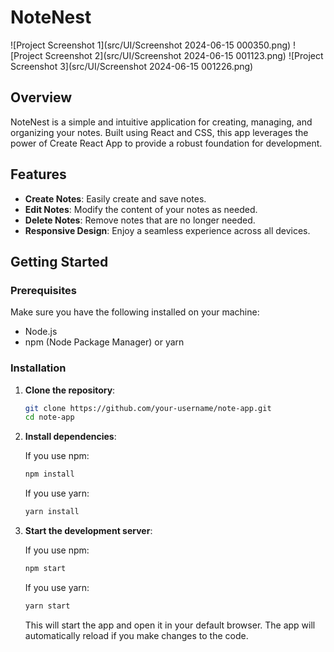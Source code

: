 # NoteNest

![Project Screenshot 1](src/UI/Screenshot 2024-06-15 000350.png)
![Project Screenshot 2](src/UI/Screenshot 2024-06-15 001123.png)
![Project Screenshot 3](src/UI/Screenshot 2024-06-15 001226.png)

## Overview

NoteNest is a simple and intuitive application for creating, managing, and organizing your notes. Built using React and CSS, this app leverages the power of Create React App to provide a robust foundation for development.

## Features

- **Create Notes**: Easily create and save notes.
- **Edit Notes**: Modify the content of your notes as needed.
- **Delete Notes**: Remove notes that are no longer needed.
- **Responsive Design**: Enjoy a seamless experience across all devices.

## Getting Started

### Prerequisites

Make sure you have the following installed on your machine:

- Node.js
- npm (Node Package Manager) or yarn

### Installation

1. **Clone the repository**:

    ```sh
    git clone https://github.com/your-username/note-app.git
    cd note-app
    ```

2. **Install dependencies**:

    If you use npm:

    ```sh
    npm install
    ```

    If you use yarn:

    ```sh
    yarn install
    ```

3. **Start the development server**:

    If you use npm:

    ```sh
    npm start
    ```

    If you use yarn:

    ```sh
    yarn start
    ```

    This will start the app and open it in your default browser. The app will automatically reload if you make changes to the code.

